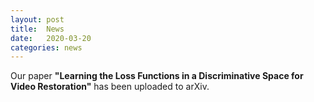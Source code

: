 ```yaml
---
layout: post
title:  News
date:   2020-03-20
categories: news
---
```

Our paper **"Learning the Loss Functions in a Discriminative Space for Video Restoration"** has been uploaded to arXiv.
